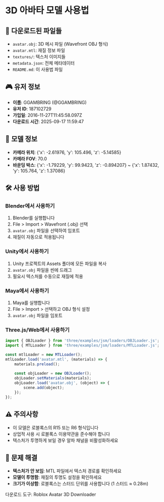 # 3D 아바타 모델 사용법

## 📁 다운로드된 파일들
- `avatar.obj`: 3D 메시 파일 (Wavefront OBJ 형식)
- `avatar.mtl`: 재질 정보 파일
- `textures/`: 텍스처 이미지들
- `metadata.json`: 전체 메타데이터
- `README.md`: 이 사용법 파일

## 🎮 유저 정보
- **이름**: GGAMBRING (@GGAMBRING)
- **유저 ID**: 187102729
- **가입일**: 2016-11-27T11:45:58.097Z
- **다운로드 시간**: 2025-09-17 11:59:47

## 📐 모델 정보
- **카메라 위치**: {'x': -2.61976, 'y': 105.496, 'z': -5.14585}
- **카메라 FOV**: 70.0
- **바운딩 박스**: {'x': -1.79229, 'y': 99.9423, 'z': -0.894207} ~ {'x': 1.87432, 'y': 105.764, 'z': 1.37086}

## 🛠️ 사용 방법

### Blender에서 사용하기
1. Blender를 실행합니다
2. File > Import > Wavefront (.obj) 선택
3. `avatar.obj` 파일을 선택하여 임포트
4. 재질이 자동으로 적용됩니다

### Unity에서 사용하기
1. Unity 프로젝트의 Assets 폴더에 모든 파일을 복사
2. `avatar.obj` 파일을 씬에 드래그
3. 필요시 텍스처를 수동으로 재질에 적용

### Maya에서 사용하기
1. Maya를 실행합니다
2. File > Import > 선택하고 OBJ 형식 설정
3. `avatar.obj` 파일을 임포트

### Three.js/Web에서 사용하기
```javascript
import { OBJLoader } from 'three/examples/jsm/loaders/OBJLoader.js';
import { MTLLoader } from 'three/examples/jsm/loaders/MTLLoader.js';

const mtlLoader = new MTLLoader();
mtlLoader.load('avatar.mtl', (materials) => {
    materials.preload();
    
    const objLoader = new OBJLoader();
    objLoader.setMaterials(materials);
    objLoader.load('avatar.obj', (object) => {
        scene.add(object);
    });
});
```

## ⚠️ 주의사항
- 이 모델은 로블록스의 R15 또는 R6 형식입니다
- 상업적 사용 시 로블록스 이용약관을 준수해야 합니다
- 텍스처가 투명하게 보일 경우 알파 채널을 비활성화하세요

## 🔧 문제 해결
- **텍스처가 안 보임**: MTL 파일에서 텍스처 경로를 확인하세요
- **모델이 투명함**: 재질의 투명도 설정을 확인하세요
- **크기가 이상함**: 로블록스는 스터드 단위를 사용합니다 (1 스터드 ≈ 0.28m)

다운로드 도구: Roblox Avatar 3D Downloader
